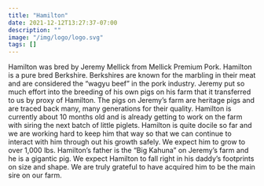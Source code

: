 ```yaml
---
title: "Hamilton"
date: 2021-12-12T13:27:37-07:00
description: ""
image: "/img/logo/logo.svg"
tags: []
---
```


Hamilton was bred by Jeremy Mellick from Mellick Premium Pork. Hamilton is a pure bred Berkshire. Berkshires are known for the marbling in their meat and are considered the “wagyu beef” in the pork industry. Jeremy put so much effort into the breeding of his own pigs on his farm that it transferred to us by proxy of Hamilton. The pigs on Jeremy’s farm are heritage pigs and are traced back many, many generations for their quality. Hamilton is currently about 10 months old and is already getting to work on the farm with siring the next batch of little piglets. Hamilton is quite docile so far and we are working hard to keep him that way so that we can continue to interact with him through out his growth safely. We expect him to grow to over 1,000 lbs. Hamilton’s father is the “Big Kahuna” on Jeremy’s farm and he is a gigantic pig. We expect Hamilton to fall right in his daddy’s footprints on size and shape. We are truly grateful to have acquired him to be the main sire on our farm.
